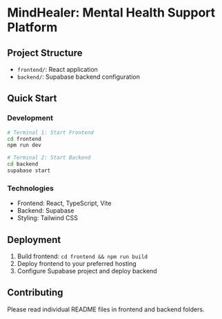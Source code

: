
# MindHealer: Mental Health Support Platform

## Project Structure
- `frontend/`: React application
- `backend/`: Supabase backend configuration

## Quick Start

### Development
```bash
# Terminal 1: Start Frontend
cd frontend
npm run dev

# Terminal 2: Start Backend
cd backend
supabase start
```

### Technologies
- Frontend: React, TypeScript, Vite
- Backend: Supabase
- Styling: Tailwind CSS

## Deployment
1. Build frontend: `cd frontend && npm run build`
2. Deploy frontend to your preferred hosting
3. Configure Supabase project and deploy backend

## Contributing
Please read individual README files in frontend and backend folders.
